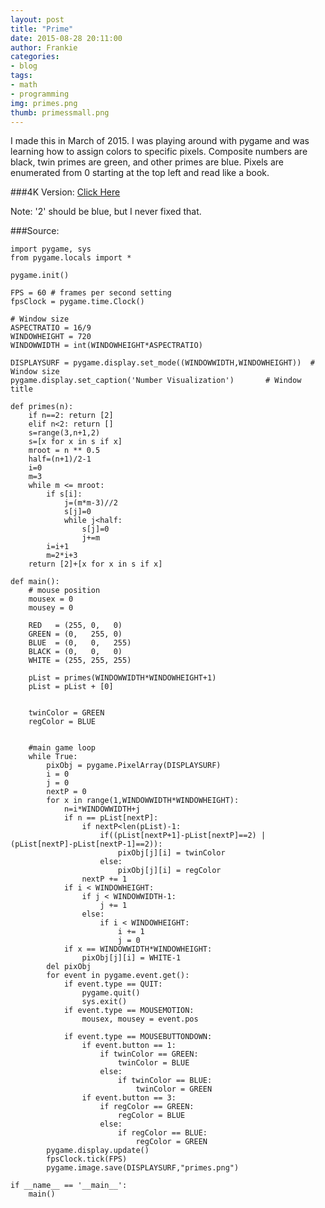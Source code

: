 ```yaml
---
layout: post
title: "Prime"
date: 2015-08-28 20:11:00
author: Frankie
categories:
- blog 
tags:
- math
- programming
img: primes.png
thumb: primessmall.png
---
```

I made this in March of 2015. I was playing around with pygame and was learning how to assign colors to specific pixels. 
Composite numbers are black, twin primes are green, and other primes are blue. Pixels are enumerated from 0 starting at the top left and read like a book.

###4K Version: [Click Here](/assets/img/blog/4Kprimes.png)

Note: '2' should be blue, but I never fixed that.

###Source:

    import pygame, sys
    from pygame.locals import *

    pygame.init()

    FPS = 60 # frames per second setting
    fpsClock = pygame.time.Clock()

    # Window size
    ASPECTRATIO = 16/9
    WINDOWHEIGHT = 720
    WINDOWWIDTH = int(WINDOWHEIGHT*ASPECTRATIO)

    DISPLAYSURF = pygame.display.set_mode((WINDOWWIDTH,WINDOWHEIGHT))  # Window size
    pygame.display.set_caption('Number Visualization')       # Window title

    def primes(n): 
        if n==2: return [2]
        elif n<2: return []
        s=range(3,n+1,2)
        s=[x for x in s if x]
        mroot = n ** 0.5
        half=(n+1)/2-1
        i=0
        m=3
        while m <= mroot:
            if s[i]:
                j=(m*m-3)//2
                s[j]=0
                while j<half:
                    s[j]=0
                    j+=m
            i=i+1
            m=2*i+3
        return [2]+[x for x in s if x]

    def main():
        # mouse position
        mousex = 0
        mousey = 0

        RED   = (255, 0,   0)
        GREEN = (0,   255, 0)
        BLUE  = (0,   0,   255)
        BLACK = (0,   0,   0)
        WHITE = (255, 255, 255)

        pList = primes(WINDOWWIDTH*WINDOWHEIGHT+1)
        pList = pList + [0]


        twinColor = GREEN
        regColor = BLUE


        #main game loop
        while True:
            pixObj = pygame.PixelArray(DISPLAYSURF)
            i = 0
            j = 0
            nextP = 0
            for x in range(1,WINDOWWIDTH*WINDOWHEIGHT):
                n=i*WINDOWWIDTH+j
                if n == pList[nextP]:
                    if nextP<len(pList)-1:
                        if((pList[nextP+1]-pList[nextP]==2) | (pList[nextP]-pList[nextP-1]==2)):
                            pixObj[j][i] = twinColor
                        else:
                            pixObj[j][i] = regColor
                    nextP += 1
                if i < WINDOWHEIGHT:
                    if j < WINDOWWIDTH-1:
                        j += 1
                    else:
                        if i < WINDOWHEIGHT:
                            i += 1
                            j = 0
                if x == WINDOWWIDTH*WINDOWHEIGHT:
                    pixObj[j][i] = WHITE-1
            del pixObj
            for event in pygame.event.get():
                if event.type == QUIT:
                    pygame.quit()
                    sys.exit()
                if event.type == MOUSEMOTION:
                    mousex, mousey = event.pos
                    
                if event.type == MOUSEBUTTONDOWN:
                    if event.button == 1:
                        if twinColor == GREEN:
                            twinColor = BLUE
                        else:
                            if twinColor == BLUE:
                                twinColor = GREEN
                    if event.button == 3:
                        if regColor == GREEN:
                            regColor = BLUE
                        else:
                            if regColor == BLUE:
                                regColor = GREEN
            pygame.display.update()
            fpsClock.tick(FPS)
            pygame.image.save(DISPLAYSURF,"primes.png")

    if __name__ == '__main__':
        main()
		